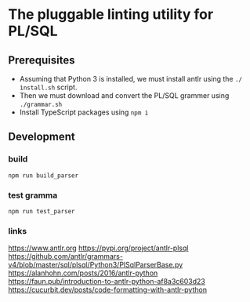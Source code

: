 # The pluggable linting utility for PL/SQL

## Prerequisites

- Assuming that Python 3 is installed, we must install antlr using the `./ìnstall.sh` script.
- Then we must download and convert the PL/SQL grammer using `./grammar.sh`
- Install TypeScript packages using `npm i`

## Development

### build

`npm run build_parser`

### test gramma

`npm run test_parser`

### links

https://www.antlr.org
https://pypi.org/project/antlr-plsql
https://github.com/antlr/grammars-v4/blob/master/sql/plsql/Python3/PlSqlParserBase.py
https://alanhohn.com/posts/2016/antlr-python
https://faun.pub/introduction-to-antlr-python-af8a3c603d23
https://cucurbit.dev/posts/code-formatting-with-antlr-python
